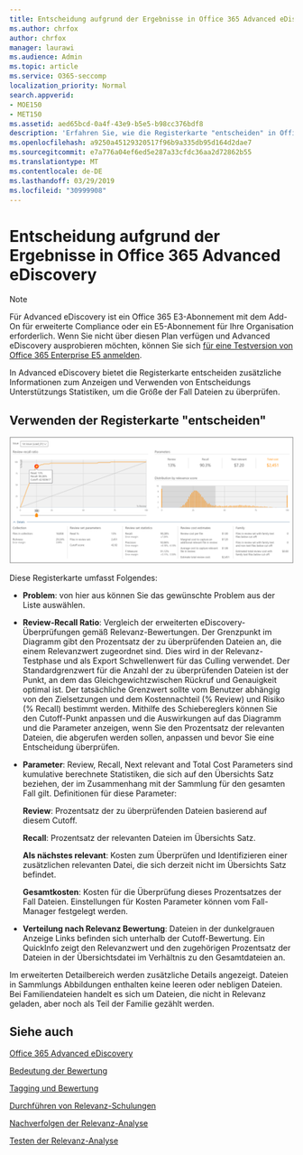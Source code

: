 ```yaml
---
title: Entscheidung aufgrund der Ergebnisse in Office 365 Advanced eDiscovery
ms.author: chrfox
author: chrfox
manager: laurawi
ms.audience: Admin
ms.topic: article
ms.service: O365-seccomp
localization_priority: Normal
search.appverid:
- MOE150
- MET150
ms.assetid: aed65bcd-0a4f-43e9-b5e5-b98cc376bdf8
description: 'Erfahren Sie, wie die Registerkarte "entscheiden" in Office 365 Advanced eDiscovery Daten enthält, die Sie bei der Bestimmung der richtigen Größe der Fall Dateien unterstützen können. '
ms.openlocfilehash: a9250a45129320517f96b9a335db95d164d2dae7
ms.sourcegitcommit: e7a776a04ef6ed5e287a33cfdc36aa2d72862b55
ms.translationtype: MT
ms.contentlocale: de-DE
ms.lasthandoff: 03/29/2019
ms.locfileid: "30999908"
---
```

# <a name="decision-based-on-the-results-in-office-365-advanced-ediscovery"></a>Entscheidung aufgrund der Ergebnisse in Office 365 Advanced eDiscovery

> [!NOTE]
> Für Advanced eDiscovery ist ein Office 365 E3-Abonnement mit dem Add-On für erweiterte Compliance oder ein E5-Abonnement für Ihre Organisation erforderlich. Wenn Sie nicht über diesen Plan verfügen und Advanced eDiscovery ausprobieren möchten, können Sie sich [für eine Testversion von Office 365 Enterprise E5 anmelden](https://go.microsoft.com/fwlink/p/?LinkID=698279). 
  
 In Advanced eDiscovery bietet die Registerkarte entscheiden zusätzliche Informationen zum Anzeigen und Verwenden von Entscheidungs Unterstützungs Statistiken, um die Größe der Fall Dateien zu überprüfen. 
  
## <a name="using-the-decide-tab"></a>Verwenden der Registerkarte "entscheiden"

![Relevanz entscheiden](media/f32fed89-f3b5-404a-90c7-ea25d2eb58a9.png)
  
Diese Registerkarte umfasst Folgendes:
  
- **Problem**: von hier aus können Sie das gewünschte Problem aus der Liste auswählen. 
    
- **Review-Recall Ratio**: Vergleich der erweiterten eDiscovery-Überprüfungen gemäß Relevanz-Bewertungen. Der Grenzpunkt im Diagramm gibt den Prozentsatz der zu überprüfenden Dateien an, die einem Relevanzwert zugeordnet sind. Dies wird in der Relevanz-Testphase und als Export Schwellenwert für das Culling verwendet. Der Standardgrenzwert für die Anzahl der zu überprüfenden Dateien ist der Punkt, an dem das Gleichgewichtzwischen Rückruf und Genauigkeit optimal ist. Der tatsächliche Grenzwert sollte vom Benutzer abhängig von den Zielsetzungen und dem Kostennachteil (% Review) und Risiko (% Recall) bestimmt werden. Mithilfe des Schiebereglers können Sie den Cutoff-Punkt anpassen und die Auswirkungen auf das Diagramm und die Parameter anzeigen, wenn Sie den Prozentsatz der relevanten Dateien, die abgerufen werden sollen, anpassen und bevor Sie eine Entscheidung überprüfen.
    
- **Parameter**: Review, Recall, Next relevant and Total Cost Parameters sind kumulative berechnete Statistiken, die sich auf den Übersichts Satz beziehen, der im Zusammenhang mit der Sammlung für den gesamten Fall gilt. Definitionen für diese Parameter:
    
    **Review**: Prozentsatz der zu überprüfenden Dateien basierend auf diesem Cutoff. 
    
    **Recall**: Prozentsatz der relevanten Dateien im Übersichts Satz. 
    
    **Als nächstes relevant**: Kosten zum Überprüfen und Identifizieren einer zusätzlichen relevanten Datei, die sich derzeit nicht im Übersichts Satz befindet. 
    
    **Gesamtkosten**: Kosten für die Überprüfung dieses Prozentsatzes der Fall Dateien. Einstellungen für Kosten Parameter können vom Fall-Manager festgelegt werden.
    
- **Verteilung nach Relevanz Bewertung**: Dateien in der dunkelgrauen Anzeige Links befinden sich unterhalb der Cutoff-Bewertung. Ein QuickInfo zeigt den Relevanzwert und den zugehörigen Prozentsatz der Dateien in der Übersichtsdatei im Verhältnis zu den Gesamtdateien an.
    
Im erweiterten Detailbereich werden zusätzliche Details angezeigt. Dateien in Sammlungs Abbildungen enthalten keine leeren oder nebligen Dateien. Bei Familiendateien handelt es sich um Dateien, die nicht in Relevanz geladen, aber noch als Teil der Familie gezählt werden.
  
## <a name="see-also"></a>Siehe auch

[Office 365 Advanced eDiscovery](office-365-advanced-ediscovery.md)
  
[Bedeutung der Bewertung](assessment-in-relevance-in-advanced-ediscovery.md)
  
[Tagging und Bewertung](tagging-and-relevance-training-in-advanced-ediscovery.md)
  
[Durchführen von Relevanz-Schulungen](tagging-and-assessment-in-advanced-ediscovery.md)
  
[Nachverfolgen der Relevanz-Analyse](track-relevance-analysis-in-advanced-ediscovery.md)
  
[Testen der Relevanz-Analyse](test-relevance-analysis-in-advanced-ediscovery.md)

